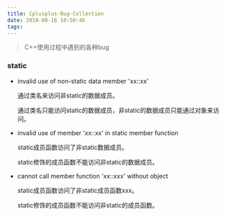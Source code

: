 ```yaml
---
title: Cplusplus-Bug-Collection
date: 2018-08-16 10:50:46
tags:
---
```




> C++使用过程中遇到的各种bug



### static

* invalid use of non-static data member 'xx::xx'

  通过类名来访问非static的数据成员。

  通过类名只能访问static的数据成员，非static的数据成员只能通过对象来访问。

* invalid use of member 'xx::xx' in static member function

  static成员函数访问了非static数据成员。

  static修饰的成员函数不能访问非static的数据成员。

* cannot call member function 'xx::xxx' without object

  static成员函数访问了非static成员函数xxx。

  static修饰的成员函数不能访问非static的成员函数。